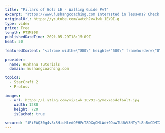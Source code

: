 ```yaml
---
title: "Pillars of Gold LE - Walling Guide PvT"
excerpt: "https://www.hushangcoaching.com Interested in lessons? Check out the website for more information ------------------------------------------------------------------------------------------------------- Want to support HuShang Tutorials directly? Patreon is a website where you can contribute a monthly"
originalUrl: https://youtube.com/watch?v=1wk_1EV9I-g
type: video
price: Free
length: PT2M30S
publishedDateTime: 2020-05-29T18:15:09Z
heat: 50

featuredContent: "<iframe width=\"800\" height=\"500\" frameborder=\"0\" src=\"https://www.youtube.com/embed/1wk_1EV9I-g\" allow=\"accelerometer; autoplay; encrypted-media; gyroscope; picture-in-picture\" allowfullscreen></iframe>"

provider:
  name: HuShang Tutorials
  domain: hushangcoaching.com

topics:
  - StarCraft 2
  - Protoss

images:
  - url: https://i.ytimg.com/vi/1wk_1EV9I-g/maxresdefault.jpg
    width: 1280
    height: 720
    isCached: true

secured: "5FiEAQ30g4v3x8HicHtedQPHPcT8DXqOMLWd+1OuwTUUAV3NTy7t8hBmCDMI2/TKXYSiCTdRSSkzBlsozFQkl5Kpi+36Dz+YISjbEPPnhZCC0hz48Ymfb6rKNPuICHAqlMVk6Wq8//i9wTOt7XFJ7zwg2x8elGMru29xCdl7gE6qnEOWBJap8ruA/6ZLU8FJ7BmncPF+MIk5qOysckaXidTKi9ZHgs6Deyf20nKopysmt+7VsPFILOn/u1UsuDxNn8rncYoLGDJ+54ps1pWMrkbuavhUEtinq3Re1Fa3qv52eNoVqPVPPqfH+mea586W5Hc8vz1G6lO3Rcbo/5qzk7qYMX+jsfMyLFPI9GRHO843BUMdzuSrojSwb+PeinshrkybXVzEbh3yA6M1c/Fd+s0ZJFWkyZIf3eCVAzWCdCI=;A38nXPddc4TAQkOO+GQhAg=="
---
```


